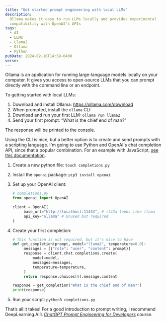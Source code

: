 ```yaml
---
title: "Get started prompt engineering with local LLMs"
description:
  Ollama makes it easy to run LLMs locally and provides experimental
  compatibility with OpenAI's APIs
tags:
  - AI
  - LLMs
  - Llama2
  - Ollama
  - Python
pubDate: 2024-02-16T14:59-0400
verse:
---
```


Ollama is an application for running large-language models locally on your
computer. It gives you access to open-source LLMs that you can prompt directly
with the command line or an endpoint.

To getting started with local LLMs:

1. Download and install Ollama: https://ollama.com/download
2. When prompted, install the `ollama` CLI
3. Download and run your first LLM: `ollama run llama2`
4. Send your first prompt: “What is the chief end of man?”

The response will be printed to the console.

Using the CLI is nice, but a better option is to create and send prompts with a
scripting language. I'm going to use Python and OpenAI's chat completion API,
since that a popular combination. For an example with JavaScript,
[see this documentation](https://github.com/ollama/ollama/blob/main/docs/openai.md#openai-javascript-library).

1. Create a new python file: `touch completions.py`
2. Install the `openai` package: `pip3 install openai`
3. Set up your OpenAI client:

   ```python
   # completions.py
   from openai import OpenAI

   client = OpenAI(
        base_url="http://localhost:11434", # ll43a looks like llama
        api_key="ollama" # Unused but required
   )
   ```

4. Create your first completion:

   ```python
   # This function is not required, but it's nice to have
   def get_completion(prompt, model="llama2", temperature=0.0):
        messages = [{"role": "user", "content": prompt}]
        response = client.chat.completions.create(
            model=model,
            messages=messages,
            temperature=temperature,
        )
        return response.choices[0].message.content

   response = get_completion("What is the chief end of man?")
   print(response)
   ```

5. Run your script: `python3 completions.py`

That’s all it takes! For a good introduction to prompt writing, I recommend
DeepLearning.AI’s
[_ChatGPT Prompt Engineering for Developers_](https://learn.deeplearning.ai/chatgpt-prompt-eng/)
course.
